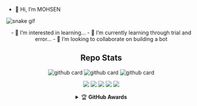- 👋 Hi, I’m MOHSEN


<!---
mosn1bw/mosn1bw is a ✨ special ✨ repository because its `README.md` (this file) appears on your GitHub profile.
You can click the Preview link to take a look at your changes.
--->

![snake gif](https://raw.githubusercontent.com/navaneethkm004/navaneethkm004/navaneethkm004-patch-2/snek.svg)
<div align="center">
  - 👀 I’m interested in learning...
- 🌱 I’m currently learning through trial and error...
- 💞️ I’m looking to collaborate on building a bot
  
## Repo Stats
![github card](https://github-readme-stats.vercel.app/api/pin/?username=DandyHayate&repo=Botlogin&theme=dark)
![github card](https://github-readme-stats.vercel.app/api/pin/?username=DandyHayate&repo=BC-LIFF&theme=nightowl)
![github card](https://github-readme-stats.vercel.app/api/pin/?username=DandyHayate&repo=CakarKucingJS&theme=dark)


<p>
    <img src="https://img.shields.io/badge/OS-Linux-blue?&logo=Linux" />
    <img src="https://img.shields.io/badge/OS-Windows-blue?&logo=Windows" />
    <img src="https://img.shields.io/badge/IDE-Xcode-blue?&logo=xcode" />
    <img src="https://img.shields.io/badge/Text%20Editor-Visual%20Studio%20Code-blue?&logo=visual%20studio%20code&logoColor=blue" />
    <img src="https://img.shields.io/badge/Sublime%20Text-gray?&logo=Sublime-Text" />
</p>
<details>
    <summary>&#127942 <b>GitHub Awards</b></summary><br/>

<details>
    <summary>&#127942 <b>GitHub Activity</b></summary><br/>

## Connect with me  
<div align="center">
<a href="https://github.com/mosn1bw" target="_blank">
<img src=https://img.shields.io/badge/github-%2324292e.svg?&style=for-the-badge&logo=github&logoColor=white alt=github style="margin-bottom: 5px;" />
</a>
<a href="https://twitter.com/navankm004" target="_blank">
<img src=https://img.shields.io/badge/twitter-%2300acee.svg?&style=for-the-badge&logo=twitter&logoColor=white alt=twitter style="margin-bottom: 5px;" />
</a>
<a href="https://github.com/mohsen-bw" target="_blank">
<img src=https://img.shields.io/badge/dev.to-%2308090A.svg?&style=for-the-badge&logo=dev.to&logoColor=white alt=devto style="margin-bottom: 5px;" />
</a>

<br/>  


<h1 align="center"> Connect with me
<p align="center">
  <a href="https://instagram.com/DandyHayate"><img src="https://img.shields.io/badge/Instagram-FFD700?style=for-the-badge&logo=instagram&logoColor=black"/> 
  <a href="https://wa.me/62895336669257?text=Hay%20Abang%20boleh%20gak%20kujadi%20pacarnya"><img src="https://img.shields.io/badge/WhatsApp-FFD700?style=for-the-badge&logo=whatsapp&logoColor=black" />
  <a href="https://m.facebook.com/photo.php?fbid=2225284347524261&id=100001281536035"><img src="https://img.shields.io/badge/Facebook-%FFD700.svg?&style=for-the-badge&logo=facebook&logoColor=black" />
  <a href="https://t.me/MOHSEN-BW"><img src="https://img.shields.io/badge/Telegram-%FFD700?&style=for-the-badge&logo=telegram&logoColor=black" /> <br>
  <a href="https://github.com/MOHSEN-BW"><img src="https://img.shields.io/badge/-GitHub-black?style=flat-square&logo=github" /> 
  <a href="https://youtube.com/channel/UCWNKR_INGuazISAO5zd7wOQ"><img src="https://img.shields.io/youtube/channel/subscribers/UCdzWwbApjkyODby7_MoRYlA?style=social" /> <br>
</p>


![Profile Dilihat](https://komarev.com/ghpvc/?username=DandyHayate&color=blue&style=flat-square&label=Profile+Dilihat)
### Stats:
<p align="center"><a href="https://github.com/MOHSEN-BW"><img src="https://github-readme-stats.vercel.app/api?username=DandyHayate&show_icons=true&theme=radical"></a></p>
<p align="center"><a href="https://github.com/MOHSEN-BW"><img src="https://github-readme-stats.vercel.app/api/top-langs/?username=DandyHayate&theme=radical&layout=compact"></a></p> 

## Github Stats  
<div align="center"><img src="https://github-readme-stats.vercel.app/api?username=navaneethkm004&show_icons=true&count_private=true&hide_border=true" align="center" /></div>  

<br/>  

<div align="center">
<p><a href="https://github.com/navaneethkm004"><img src="https://github-readme-stats.vercel.app/api/top-langs/?username=navaneethkm004&amp;layout=compact" alt="Top Langs"></a></p></div>  

<br/>  
<img src="https://komarev.com/ghpvc/?username=navaneethkm004&&style=flat-square" align="center" />
</div> 
<br/> 
